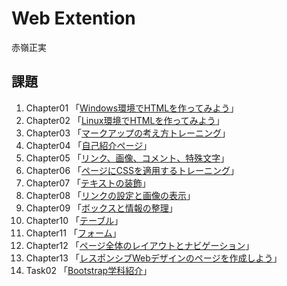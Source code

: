 # Web Extention
赤嶺正実  

## 課題
1. Chapter01 「[Windows環境でHTMLを作ってみよう](chapter01/ch01-firsthtml-win.html)」  
2. Chapter02 「[Linux環境でHTMLを作ってみよう](chapter02/ch02-firsthtml-linux.html)」  
3. Chapter03 「[マークアップの考え方トレーニング](chapter03/ch03-markuptag1.html)」  
4. Chapter04 「[自己紹介ページ](chapter04/ch04-markuptag1.html)」  
5. Chapter05 「[リンク、画像、コメント、特殊文字](chapter05/ch05-markuptag2.html)」  
6. Chapter06 「[ページにCSSを適用するトレーニング](chapter06/index.html)」  
7. Chapter07 「[テキストの装飾](chapter07/ch07-fontsytle.html)」  
8. Chapter08 「[リンクの設定と画像の表示](chapter08/ch08-linkimg.html)」  
9. Chapter09 「[ボックスと情報の整理](chapter09/ch09-boxcss.html)」  
10. Chapter10 「[テーブル](chapter10/ch10-table.html)」  
11. Chapter11 「[フォーム](chapter11/ch11-form.html)」  
12. Chapter12 「[ページ全体のレイアウトとナビゲーション](chapter12/index.html)」  
13. Chapter13 「[レスポンシブWebデザインのページを作成しよう](chapter13/index.html)」  
14. Task02 「[Bootstrap学科紹介](Task02/index.html)」 